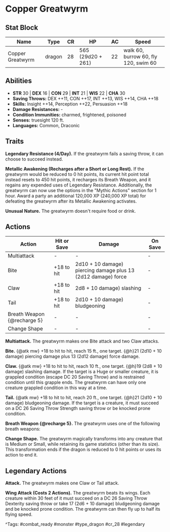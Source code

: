 # Copper Greatwyrm

## Stat Block

| Name | Type | CR | HP | AC | Speed |
|------|------|----|----|----|-------|
| Copper Greatwyrm | dragon | 28 | 565 (29d20 + 261) | 22 | walk 60, burrow 60, fly 120, swim 60 |

## Abilities

- **STR** 30 | **DEX** 16 | **CON** 29 | **INT** 21 | **WIS** 22 | **CHA** 30
- **Saving Throws:** DEX ++11, CON ++17, INT ++13, WIS ++14, CHA ++18  
- **Skills:** Insight ++14, Perception ++22, Persuasion ++18  
- **Damage Resistances:** -  
- **Condition Immunities:** charmed, frightened, poisoned  
- **Senses:** truesight 120 ft.  
- **Languages:** Common, Draconic

## Traits

**Legendary Resistance (4/Day).** If the greatwyrm fails a saving throw, it can choose to succeed instead.

**Metallic Awakening (Recharges after a Short or Long Rest).** If the greatwyrm would be reduced to 0 hit points, its current hit point total instead resets to 450 hit points, it recharges its Breath Weapon, and it regains any expended uses of Legendary Resistance. Additionally, the greatwyrm can now use the options in the "Mythic Actions" section for 1 hour. Award a party an additional 120,000 XP (240,000 XP total) for defeating the greatwyrm after its Metallic Awakening activates.

**Unusual Nature.** The greatwyrm doesn't require food or drink.


## Actions

| Action | Hit or Save | Damage | On Save |
|--------|--------------|--------|----------|
| Multiattack | - | - | - |
| Bite | +18 to hit | 2d10 + 10 damage) piercing damage plus 13 (2d12 damage) force | - |
| Claw | +18 to hit | 2d8 + 10 damage) slashing | - |
| Tail | +18 to hit | 2d10 + 10 damage) bludgeoning | - |
| Breath Weapon {@recharge 5} | - | - | - |
| Change Shape | - | - | - |

**Multiattack.** The greatwyrm makes one Bite attack and two Claw attacks.

**Bite.** {@atk mw} +18 to hit to hit, reach 15 ft., one target. {@h}21 (2d10 + 10 damage) piercing damage plus 13 (2d12 damage) force damage.

**Claw.** {@atk mw} +18 to hit to hit, reach 10 ft., one target. {@h}19 (2d8 + 10 damage) slashing damage. If the target is a Huge or smaller creature, it is grappled condition (escape DC 20 Saving Throw) and is restrained condition until this grapple ends. The greatwyrm can have only one creature grappled condition in this way at a time.

**Tail.** {@atk mw} +18 to hit to hit, reach 20 ft., one target. {@h}21 (2d10 + 10 damage) bludgeoning damage. If the target is a creature, it must succeed on a DC 26 Saving Throw Strength saving throw or be knocked prone condition.

**Breath Weapon {@recharge 5}.** The greatwyrm uses one of the following breath weapons:

**Change Shape.** The greatwyrm magically transforms into any creature that is Medium or Small, while retaining its game statistics (other than its size). This transformation ends if the dragon is reduced to 0 hit points or uses its action to end it.

## Legendary Actions

**Attack.** The greatwyrm makes one Claw or Tail attack.

**Wing Attack (Costs 2 Actions).** The greatwyrm beats its wings. Each creature within 30 feet of it must succeed on a DC 26 Saving Throw Dexterity saving throw or take 17 (2d6 + 10 damage) bludgeoning damage and be knocked prone condition. The greatwyrm can then fly up to half its flying speed.



^Tags: #combat_ready #monster #type_dragon #cr_28 #legendary